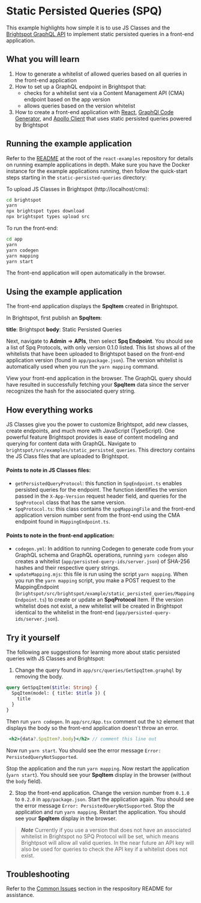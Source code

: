 # Static Persisted Queries (SPQ)
This example highlights how simple it is to use JS Classes and the [Brightspot GraphQL API](https://www.brightspot.com/documentation/brightspot-cms-developer-guide/latest/graphql-api) to implement static persisted queries in a front-end application.

## What you will learn
1. How to generate a whitelist of allowed queries based on all queries in the front-end application
2. How to set up a GraphQL endpoint in Brightspot that:
    - checks for a whitelist sent via a Content Management API (CMA) endpoint based on the app version
    - allows queries based on the version whitelist
3. How to create a front-end application with [React](https://reactjs.org/), [GraphQl Code Generator](https://www.the-guild.dev/graphql/codegen/docs/getting-started), and [Apollo Client](https://www.apollographql.com/docs/react/) that uses static persisted queries powered by Brightspot

## Running the example application
Refer to the [README](/README.md) at the root of the `react-examples` repository for details on running example applications in depth. Make sure you have the Docker instance for the example applications running, then follow the quick-start steps starting in the `static-persisted-queries` directory:

To upload JS Classes in Brightspot (http://localhost/cms):

```sh
cd brightspot
yarn
npx brightspot types download
npx brightspot types upload src

```

To run the front-end:

```sh
cd app
yarn
yarn codegen
yarn mapping
yarn start
```

The front-end application will open automatically in the browser.

## Using the example application
The front-end application displays the **SpqItem** created in Brightspot. 

In Brightspot, first publish an **SpqItem**:

**title**: Brightspot
**body**: Static Persisted Queries

Next, navigate to **Admin** => **APIs**, then select **Spq Endpoint**. You should see a list of Spq Protocols, with only version 0.1.0 listed. This list shows all of the whitelists that have been uploaded to Brightspot based on the front-end application version (found in `app/package.json`). The version whitelist is automatically used when you run the `yarn mapping` command.

View your front-end application in the browser. The GraphQL query should have resulted in successfully fetching your **SpqItem** data since the server recognizes the hash for the associated query string. 

## How everything works
JS Classes give you the power to customize Brightspot, add new classes, create endpoints, and much more with JavaScript (TypeScript). One powerful feature Brightspot provides is ease of content modeling and querying for content data with GraphQL.
Navigate to `brightspot/src/examples/static_persisted_queries`. This directory contains the JS Class files that are uploaded to Brightspot.

#### Points to note in JS Classes files:
- `getPersistedQueryProtocol`: this function in `SpqEndpoint.ts` enables persisted queries for the endpoint. The function identifies the version passed in the `X-App-Version` request header field, and queries for the `SpqProtocol` class that has the same version.
- `SpqProtocol.ts`: this class contains the `spqMappingFile` and the front-end application version number sent from the front-end using the CMA endpoint found in `MappingEndpoint.ts`.  

#### Points to note in the front-end application:
- `codegen.yml`: In addition to running Codegen to generate code from your GraphQL schema and GraphQL operations, running `yarn codegen` also creates a whitelist (`app/persisted-query-ids/server.json`) of SHA-256 hashes and their respective query strings.
- `updateMapping.mjs`: this file is run using the script `yarn mapping`. When you run the `yarn mapping` script, you make a POST request to the MappingEndpoint (`brightspot/src/brightspot/example/static_persisted_queries/MappingEndpoint.ts`) to create or update an **SpqProtocol** item. If the version whitelist does not exist, a new whitelist will be created in Brightspot identical to the whitelist in the front-end (`app/persisted-query-ids/server.json`).

## Try it yourself
The following are suggestions for learning more about static persisted queries with JS Classes and Brightspot:

1. Change the query found in `app/src/queries/GetSpqItem.graphql` by removing the body. 

```graphql
query GetSpqItem($title: String) {
  SpqItem(model: { title: $title }) {
    title
  }
}
```

Then run `yarn codegen`. In `app/src/App.tsx` comment out the `h2` element that displays the body so the front-end application doesn't throw an error. 

```jsx
 <h2>{data?.SpqItem?.body}</h2> // comment this line out
```

Now run `yarn start`. You should see the error message `Error: PersistedQueryNotSupported`. 

Stop the application and the run `yarn mapping`. Now restart the application (`yarn start`). You should see your **SpqItem** display in the browser (without the `body` field).

2. Stop the front-end application. Change the version number from `0.1.0` to `0.2.0` in `app/package.json`. Start the application again. You should see the error message `Error: PersistedQueryNotSupported`. Stop the application and run `yarn mapping`. Restart the application. You should see your **SpqItem** display in the browser.

> **_Note_** Currently if you use a version that does not have an associated whitelist in Brightspot no SPQ Protocol will be set, which means Brightpsot will allow all valid queries. In the near future an API key will also be used for queries to check the API key if a whitelist does not exist. 

## Troubleshooting
Refer to the [Common Issues](/README.md) section in the respository README for assistance.
